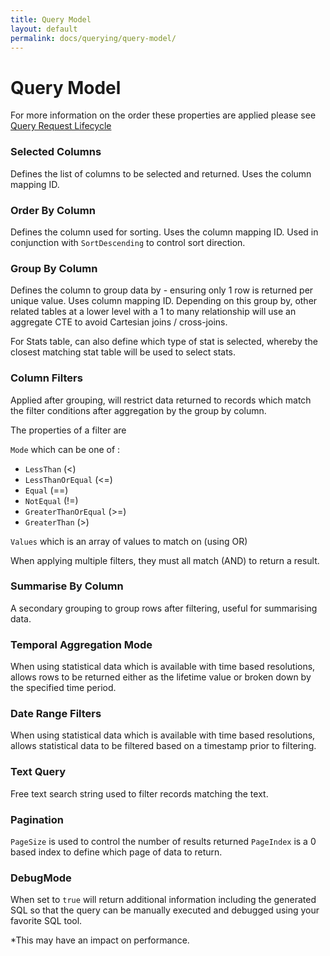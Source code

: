 ```yaml
---
title: Query Model 
layout: default
permalink: docs/querying/query-model/
---
```


Query Model
============

For more information on the order these properties are applied please see [Query Request Lifecycle]()

### Selected Columns
Defines the list of columns to be selected and returned. Uses the column mapping ID.

### Order By Column
Defines the column used for sorting. Uses the column mapping ID. Used in conjunction with `SortDescending` to control sort direction.

### Group By Column
Defines the column to group data by - ensuring only 1 row is returned per unique value. Uses column mapping ID. Depending on this group by, other related tables at a lower level with a 1 to many relationship will use an aggregate CTE to avoid Cartesian joins / cross-joins.

For Stats table, can also define which type of stat is selected, whereby the closest matching stat table will be used to select stats.

### Column Filters
Applied after grouping, will restrict data returned to records which match the filter conditions after aggregation by the group by column.

The properties of a filter are 

`Mode` which can be one of :  

- `LessThan` (<)
- `LessThanOrEqual` (<=)
- `Equal` (==)
- `NotEqual` (!=)
- `GreaterThanOrEqual` (>=)
- `GreaterThan` (>)

`Values` which is an array of values to match on (using OR)
 
 When applying multiple filters, they must all match (AND) to return a result.
 

### Summarise By Column 
A secondary grouping to group rows after filtering, useful for summarising data.

### Temporal Aggregation Mode
When using statistical data which is available with time based resolutions, allows rows to be returned either as the lifetime value or broken down by the specified time period. 

### Date Range Filters
When using statistical data which is available with time based resolutions, allows statistical data to be filtered based on a timestamp prior to filtering. 

### Text Query
Free text search string used to filter records matching the text.

### Pagination
`PageSize` is used to control the number of results returned
`PageIndex` is a 0 based index to define which page of data to return.

### DebugMode
When set to `true` will return additional information including the generated SQL so that the query can be manually executed and debugged using your favorite SQL tool.

*This may have an impact on performance.
